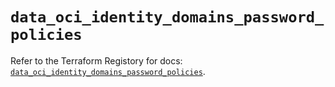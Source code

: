 # `data_oci_identity_domains_password_policies`

Refer to the Terraform Registory for docs: [`data_oci_identity_domains_password_policies`](https://registry.terraform.io/providers/oracle/oci/6.18.0/docs/data-sources/identity_domains_password_policies).
